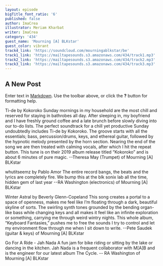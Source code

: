```yaml
---
layout: episode
bigTitle_font_ratio: '6'
published: false
author: ImaCrea
illustrator: Meriam Kharbat
writer: ImaCrea
category: '434'
guest_name: 'Mourning [A] BLKstar'
guest_color: vibrant
track4_link: 'https://soundcloud.com/mourningablkstar/be'
track1_link: 'https://mailtapesounds.s3.amazonaws.com/434/track1.mp3'
track2_link: 'https://mailtapesounds.s3.amazonaws.com/434/track2.mp3'
track3_link: 'https://mailtapesounds.s3.amazonaws.com/434/track3.mp3'
---
```

## A New Post

Enter text in [Markdown](http://daringfireball.net/projects/markdown/). Use the toolbar above, or click the **?** button for formatting help.

Ti-de by Kokoroko
Sunday mornings in my household are the most chill and reserved for staying in bathrobes all day. After sleeping in, my boyfriend and I have freshly ground coffee and a late brunch before slowly diving into our to-do lists. The perfect soundtrack for a chill yet productive Sunday undoubtedly includes Ti-de by Kokoroko. The groove starts with all the essentials; bass, percussion/drums, keys, and ethereal guitar, followed by the hypnotic melody presented by the horn section. Nearing the end of the song we are then treated with calming vocals, after which I hit the repeat button. This tune is on their 2019 album release titled “Kokoroko” and is about 6 minutes of pure magic. --Theresa May (Trumpet) of Mourning [A] BLKstar

 whutitseemz by Pablo Amor
The entire record bangs, the beats and the lyrics are completely fire. We bump this at the blk sonix lab all the time, hidden gem of last year --RA Washington (electronics) of Mourning [A] BLKstar

Winter Astral by Beverly Glenn-Copeland
This song creates a portal to a space of openness, makes me feel like I’m floating through a dark, beautiful skyline of sorts. The swirling synth tones grounded by the bending organ-like bass while changing keys and all makes it feel like an infinite exploration or something, carrying me through weird wintry nights. This whole album, “Keyboard Fantasies,” pushes me to free the sounds I try to control and let my environment flow through me when I sit down to write.  --Pete Saudek (guitar & keys) of Mourning [A] BLKstar

Go For A Ride - Jah Nada
A fun jam for bike riding or sitting by the lake or dancing in the kitchen. Jah Nada is a frequent collaborator with M[A]B and is the engineer for our latest album The Cycle. -- RA Washington of Mourning [A] BLKstar
